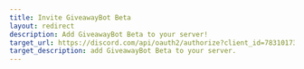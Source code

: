 ```yaml
---
title: Invite GiveawayBot Beta
layout: redirect
description: Add GiveawayBot Beta to your server!
target_url: https://discord.com/api/oauth2/authorize?client_id=783101736013135925&permissions=274878254080&scope=bot%20applications.commands
target_description: add GiveawayBot Beta to your server.
---
```

